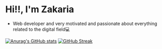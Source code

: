  <h1> Hi!!, I'm Zakaria </h1>
<ul>
<li>Web developer and very motivated and passionate about everything related to the digital field💻</li>
</ul>



[![Anurag's GitHub stats](https://github-readme-stats.vercel.app/api?username=BARI-Zakaria&show_icons=true?&theme=#fff)](https://github.com/anuraghazra/github-readme-stats)
[![GitHub Streak](https://github-readme-streak-stats.herokuapp.com/?user=BARI-Zakaria&theme=#fff)](https://git.io/streak-stats)
<!-- <h5>Technologies</h5>
<img src="![Google Assistant](https://img.shields.io/badge/google%20assistant-4285F4?style=for-the-badge&logo=google%20assistant&logoColor=white)"> -->

 
<!--
